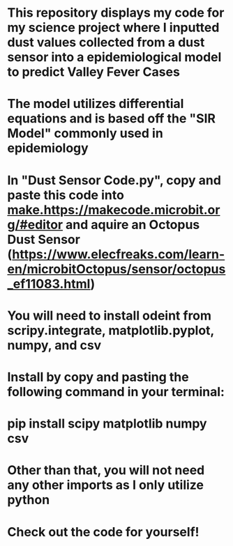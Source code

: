 # This repository displays my code for my science project where I inputted dust values collected from a dust sensor into a epidemiological model to predict Valley Fever Cases
# The model utilizes differential equations and is based off the "SIR Model" commonly used in epidemiology
# In "Dust Sensor Code.py", copy and paste this code into [make.](https://makecode.microbit.org/#editor)https://makecode.microbit.org/#editor and aquire an Octopus Dust Sensor (https://www.elecfreaks.com/learn-en/microbitOctopus/sensor/octopus_ef11083.html)
# You will need to install odeint from scripy.integrate, matplotlib.pyplot, numpy, and csv
#
#
# Install by copy and pasting the following command in your terminal:
# pip install scipy matplotlib numpy csv
#
# Other than that, you will not need any other imports as I only utilize python
# Check out the code for yourself!
